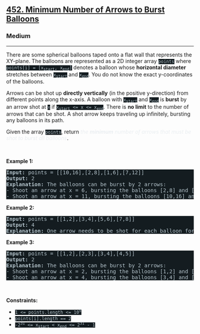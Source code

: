 <h2><a href="https://leetcode.com/problems/minimum-number-of-arrows-to-burst-balloons/">452. Minimum Number of Arrows to Burst Balloons</a></h2><h3>Medium</h3><hr><div><p>There are some spherical balloons taped onto a flat wall that represents the XY-plane. The balloons are represented as a 2D integer array <code style="background-color: rgb(20, 28, 32) !important; color: rgb(183, 198, 205) !important;">points</code> where <code style="background-color: rgb(20, 28, 32) !important; color: rgb(183, 198, 205) !important;">points[i] = [x<sub>start</sub>, x<sub>end</sub>]</code> denotes a balloon whose <strong>horizontal diameter</strong> stretches between <code style="background-color: rgb(20, 28, 32) !important; color: rgb(183, 198, 205) !important;">x<sub>start</sub></code> and <code style="background-color: rgb(20, 28, 32) !important; color: rgb(183, 198, 205) !important;">x<sub>end</sub></code>. You do not know the exact y-coordinates of the balloons.</p>

<p>Arrows can be shot up <strong>directly vertically</strong> (in the positive y-direction) from different points along the x-axis. A balloon with <code style="background-color: rgb(20, 28, 32) !important; color: rgb(183, 198, 205) !important;">x<sub>start</sub></code> and <code style="background-color: rgb(20, 28, 32) !important; color: rgb(183, 198, 205) !important;">x<sub>end</sub></code> is <strong>burst</strong> by an arrow shot at <code style="background-color: rgb(20, 28, 32) !important; color: rgb(183, 198, 205) !important;">x</code> if <code style="background-color: rgb(20, 28, 32) !important; color: rgb(183, 198, 205) !important;">x<sub>start</sub> &lt;= x &lt;= x<sub>end</sub></code>. There is <strong>no limit</strong> to the number of arrows that can be shot. A shot arrow keeps traveling up infinitely, bursting any balloons in its path.</p>

<p>Given the array <code style="background-color: rgb(20, 28, 32) !important; color: rgb(183, 198, 205) !important;">points</code>, return <em style="color: rgb(234, 238, 241) !important;">the <strong>minimum</strong> number of arrows that must be shot to burst all balloons</em>.</p>

<p>&nbsp;</p>
<p><strong class="example">Example 1:</strong></p>

<pre style="background-color: rgb(20, 28, 32) !important; color: rgb(182, 198, 206) !important;"><strong>Input:</strong> points = [[10,16],[2,8],[1,6],[7,12]]
<strong>Output:</strong> 2
<strong>Explanation:</strong> The balloons can be burst by 2 arrows:
- Shoot an arrow at x = 6, bursting the balloons [2,8] and [1,6].
- Shoot an arrow at x = 11, bursting the balloons [10,16] and [7,12].
</pre>

<p><strong class="example">Example 2:</strong></p>

<pre style="background-color: rgb(20, 28, 32) !important; color: rgb(182, 198, 206) !important;"><strong>Input:</strong> points = [[1,2],[3,4],[5,6],[7,8]]
<strong>Output:</strong> 4
<strong>Explanation:</strong> One arrow needs to be shot for each balloon for a total of 4 arrows.
</pre>

<p><strong class="example">Example 3:</strong></p>

<pre style="background-color: rgb(20, 28, 32) !important; color: rgb(182, 198, 206) !important;"><strong>Input:</strong> points = [[1,2],[2,3],[3,4],[4,5]]
<strong>Output:</strong> 2
<strong>Explanation:</strong> The balloons can be burst by 2 arrows:
- Shoot an arrow at x = 2, bursting the balloons [1,2] and [2,3].
- Shoot an arrow at x = 4, bursting the balloons [3,4] and [4,5].
</pre>

<p>&nbsp;</p>
<p><strong>Constraints:</strong></p>

<ul>
	<li><code style="background-color: rgb(20, 28, 32) !important; color: rgb(183, 198, 205) !important;">1 &lt;= points.length &lt;= 10<sup>5</sup></code></li>
	<li><code style="background-color: rgb(20, 28, 32) !important; color: rgb(183, 198, 205) !important;">points[i].length == 2</code></li>
	<li><code style="background-color: rgb(20, 28, 32) !important; color: rgb(183, 198, 205) !important;">-2<sup>31</sup> &lt;= x<sub>start</sub> &lt; x<sub>end</sub> &lt;= 2<sup>31</sup> - 1</code></li>
</ul>
</div>